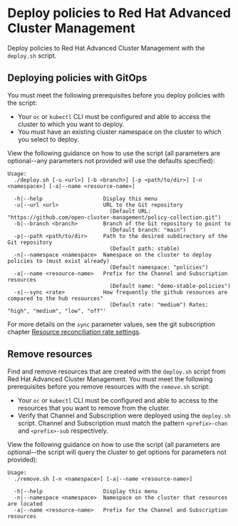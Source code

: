 # Deploy policies to Red Hat Advanced Cluster Management 

Deploy policies to Red Hat Advanced Cluster Management with the `deploy.sh` script.

## Deploying policies with GitOps

You must meet the following prerequisites before you deploy policies with the script:

- Your `oc` or `kubectl` CLI must be configured and able to access the cluster to which you want to deploy. 
- You must have an existing cluster namespace on the cluster to which you select to deploy.

View the following guidance on how to use the script (all parameters are optional--any parameters not provided will use the defaults specified):
 
```
Usage:
  ./deploy.sh [-u <url>] [-b <branch>] [-p <path/to/dir>] [-n <namespace>] [-a|--name <resource-name>]

  -h|--help                   Display this menu
  -u|--url <url>              URL to the Git repository
                                (Default URL: "https://github.com/open-cluster-management/policy-collection.git")
  -b|--branch <branch>        Branch of the Git repository to point to
                                (Default branch: "main")
  -p|--path <path/to/dir>     Path to the desired subdirectory of the Git repository
                                (Default path: stable)
  -n|--namespace <namespace>  Namespace on the cluster to deploy policies to (must exist already)
                                (Default namespace: "policies")
  -a|--name <resource-name>   Prefix for the Channel and Subscription resources
                                (Default name: "demo-stable-policies")
  -s|--sync <rate>            How frequently the github resources are compared to the hub resources"
                                (Default rate: "medium") Rates: "high", "medium", "low", "off"'
```

For more details on the `sync` parameter values, see the git subscription chapter [Resource reconciliation rate settings](https://github.com/open-cluster-management/multicloud-operators-subscription/blob/main/docs/gitrepo_subscription.md#resource-reconciliation-rate-settings).

## Remove resources 

Find and remove resources that are created with the `deploy.sh` script from Red Hat Advanced Cluster Management. You must meet the following prerequisites before you remove resources with the `remove.sh` script:

- Your `oc` or `kubectl` CLI must be configured and able to access to the resources that you want to remove from the cluster.
- Verify that Channel and Subscription were deployed using the `deploy.sh` script. Channel and Subscription must match the pattern `<prefix>-chan` and `<prefix>-sub` respectively.

View the following guidance on how to use the script (all parameters are optional--the script will query the cluster to get options for parameters not provided):

```
Usage:
  ./remove.sh [-n <namespace>] [-a|--name <resource-name>]

  -h|--help                   Display this menu
  -n|--namespace <namespace>  Namespace on the cluster that resources are located
  -a|--name <resource-name>   Prefix for the Channel and Subscription resources
```

